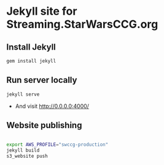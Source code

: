 Jekyll site for Streaming.StarWarsCCG.org
=========================================


## Install Jekyll

```bash
gem install jekyll
```

## Run server locally

```bash
jekyll serve
```

* And visit http://0.0.0.0:4000/



## Website publishing

```bash

export AWS_PROFILE="swccg-production"
jekyll build
s3_website push

```





